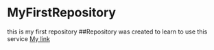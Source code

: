 # MyFirstRepository
this is my first repository
##Repository was created to learn to use this service
[My link](https://github.com/ViFeduk)

